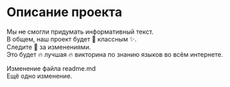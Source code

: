 # Описание проекта
Мы ~~не~~ смогли придумать информативный текст.  
В общем, наш проект будет :star2: классным :sparkles:.  
Следите :eyes: за изменениями.  
Это будет :fire: лучшая :fire: викторина по знанию языков во всём интернете.  
  
Изменение файла readme.md  
Ещё одно изменение.  
